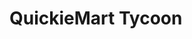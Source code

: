 <!-- index.html -->
<!DOCTYPE html>
<html lang="en">
<head>
  <meta charset="UTF-8">
  <title>QuickieMart Tycoon</title>
  <link rel="stylesheet" href="style.css">
  <script src="script.js" defer></script>
</head>
<body>
<h1 id="game-title">QuickieMart Tycoon</h1>
<div id="game-container"></div>

  <main id="game-container"></main>
</body>
</html>
